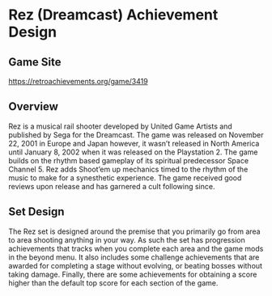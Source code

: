 # Rez (Dreamcast) Achievement Design
## Game Site
https://retroachievements.org/game/3419
## Overview
Rez is a musical rail shooter developed by United Game Artists and published by Sega for the Dreamcast. The game was released on November 22, 2001 in Europe and Japan however, it wasn’t released in North America until January 8, 2002 when it was released on the Playstation 2.  The game builds on the rhythm based gameplay of its spiritual predecessor Space Channel 5.  Rez adds Shoot’em up mechanics timed to the rhythm of the music to make for a synesthetic experience.  The game received good reviews upon release and has garnered a cult following since.
## Set Design
The Rez set is designed around the premise that you primarily go from area to area shooting anything in your way.  As such the set has progression achievements that tracks when you complete each area and the game mods in the beyond menu.  It also includes some challenge achievements that are awarded for completing a stage without evolving, or beating bosses without taking damage.  Finally, there are some achievements for obtaining a score higher than the default top score for each section of the game.
